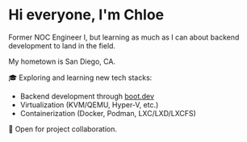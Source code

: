 # Hi everyone, I'm Chloe

Former NOC Engineer I, but learning as much as I can about backend development to land in the field.

My hometown is San Diego, CA.

:mortar_board: Exploring and learning new tech stacks:
- Backend development through [boot.dev](https://boot.dev)
- Virtualization (KVM/QEMU, Hyper-V, etc.)
- Containerization (Docker, Podman, LXC/LXD/LXCFS)

:rocket: Open for project collaboration.

<!---
QuantumRaven/QuantumRaven is a ✨ special ✨ repository because its `README.md` (this file) appears on your GitHub profile.
You can click the Preview link to take a look at your changes.
--->
